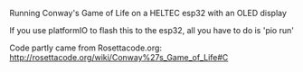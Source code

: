 Running Conway's Game of Life on a HELTEC esp32 with an OLED display

If you use platformIO to flash this to the esp32, all you have to do is 'pio run'

Code partly came from Rosettacode.org: http://rosettacode.org/wiki/Conway%27s_Game_of_Life#C
